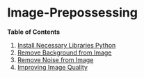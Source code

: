 # Image-Prepossessing


**Table of Contents**

1. [Install Necessary Libraries Python](#Install-Necessary-Libraries-Python)
2. [Remove Background from Image](#Remove-Background-from-Image)
3. [Remove Noise from Image](#Remove-Noise-from-Image)
4. [Improving Image Quality](#Improving-Image-Quality)
